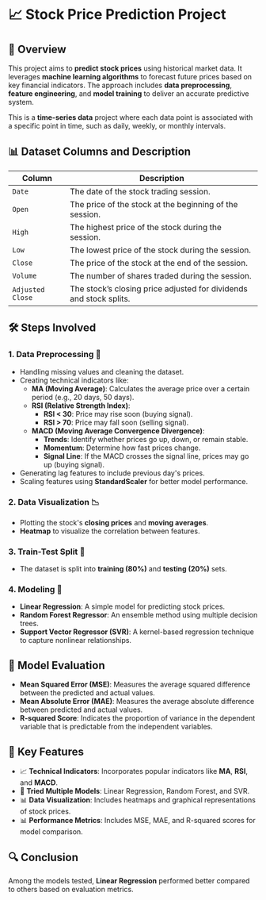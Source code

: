 # 📈 Stock Price Prediction Project

## 📝 Overview
This project aims to **predict stock prices** using historical market data. It leverages **machine learning algorithms** to forecast future prices based on key financial indicators. The approach includes **data preprocessing**, **feature engineering**, and **model training** to deliver an accurate predictive system.

This is a **time-series data** project where each data point is associated with a specific point in time, such as daily, weekly, or monthly intervals.


## 📊 Dataset Columns and Description
| Column         | Description                                                                 |
|----------------|-----------------------------------------------------------------------------|
| `Date`         | The date of the stock trading session.                                       |
| `Open`         | The price of the stock at the beginning of the session.                      |
| `High`         | The highest price of the stock during the session.                           |
| `Low`          | The lowest price of the stock during the session.                            |
| `Close`        | The price of the stock at the end of the session.                            |
| `Volume`       | The number of shares traded during the session.                              |
| `Adjusted Close`| The stock’s closing price adjusted for dividends and stock splits.           |


## 🛠️ Steps Involved

### 1. **Data Preprocessing** 🔧
- Handling missing values and cleaning the dataset.
- Creating technical indicators like:
  - **MA (Moving Average)**: Calculates the average price over a certain period (e.g., 20 days, 50 days).
  - **RSI (Relative Strength Index)**:
    - **RSI < 30**: Price may rise soon (buying signal).
    - **RSI > 70**: Price may fall soon (selling signal).
  - **MACD (Moving Average Convergence Divergence)**:
    - **Trends**: Identify whether prices go up, down, or remain stable.
    - **Momentum**: Determine how fast prices change.
    - **Signal Line**: If the MACD crosses the signal line, prices may go up (buying signal).
- Generating lag features to include previous day's prices.
- Scaling features using **StandardScaler** for better model performance.

### 2. **Data Visualization** 📉
- Plotting the stock's **closing prices** and **moving averages**.
- **Heatmap** to visualize the correlation between features.

### 3. **Train-Test Split** 📂
- The dataset is split into **training (80%)** and **testing (20%)** sets.

### 4. **Modeling** 🤖
- **Linear Regression**: A simple model for predicting stock prices.
- **Random Forest Regressor**: An ensemble method using multiple decision trees.
- **Support Vector Regressor (SVR)**: A kernel-based regression technique to capture nonlinear relationships.



## 📏 Model Evaluation
- **Mean Squared Error (MSE)**: Measures the average squared difference between the predicted and actual values.
- **Mean Absolute Error (MAE)**: Measures the average absolute difference between predicted and actual values.
- **R-squared Score**: Indicates the proportion of variance in the dependent variable that is predictable from the independent variables.


## 🎯 Key Features
- 📈 **Technical Indicators**: Incorporates popular indicators like **MA**, **RSI**, and **MACD**.
- 🔄 **Tried Multiple Models**: Linear Regression, Random Forest, and SVR.
- 📊 **Data Visualization**: Includes heatmaps and graphical representations of stock prices.
- 📊 **Performance Metrics**: Includes MSE, MAE, and R-squared scores for model comparison.


## 🔍 Conclusion
Among the models tested, **Linear Regression** performed better compared to others based on evaluation metrics.

